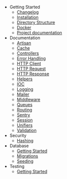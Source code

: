 - Getting Started
    - [Changelog](getting-started/changelog.md)
    - [Installation](getting-started/installation.md)
    - [Directory Structure](getting-started/directory-structure.md)
    - [Docker](getting-started/docker)
    - [Project documentation](getting-started/docsify)
- Documentation
    - [Artisan](documentation/artisan)
    - [Cache](documentation/cache)
    - [Controllers](documentation/controllers)
    - [Error Handling](documentation/error-handling)
    - [HTTP Client](documentation/http-client)
    - [HTTP Request](digging-deeper/http-request)
    - [HTTP Response](digging-deeper/http-response)
    - [Helpers](documentation/helpers)
    - [IOC](digging-deeper/ioc)
    - [Logging](documentation/logging)
    - [Mailer](documentation/mailer)
    - [Middleware](documentation/middleware)
    - [Queues](documentation/queues)
    - [Routing](documentation/routing)
    - [Sentry](documentation/sentry)
    - [Session](documentation/session)
    - [Unifiers](documentation/unifiers)
    - [Validation](documentation/validation)
- Security
    - [Hashing](security/hashing)
- Database
    - [Getting Started](database/getting-started)
    - [Migrations](database/migrations)
    - [Seeding](database/seeding)
- Testing
    - [Getting Started](testing/getting-started)
